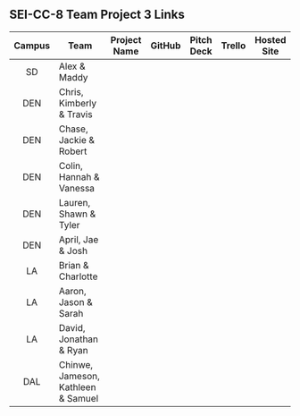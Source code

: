 ## SEI-CC-8 Team Project 3 Links

| Campus | Team | Project Name | GitHub | Pitch Deck | Trello | Hosted Site |
|:---:|---|:---:|:---:|:---:|:---:|:---:|
| SD | Alex & Maddy |  |  |  |  |  |
| DEN | Chris, Kimberly & Travis |  |  |  |  |  |
| DEN | Chase, Jackie & Robert |  |  |  |  |  |
| DEN | Colin, Hannah & Vanessa |  |  |  |  |  |
| DEN | Lauren, Shawn & Tyler |  |  |  |  |  |
| DEN | April, Jae & Josh |  |  |  |  |  |
| LA | Brian & Charlotte |  |  |  |  |  |
| LA | Aaron, Jason & Sarah |  |  |  |  |  |
| LA | David, Jonathan & Ryan |  |  |  |  |  |
| DAL | Chinwe, Jameson, Kathleen & Samuel |  |  |  |  |  |
